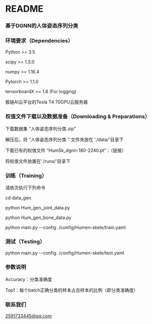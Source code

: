 # README

### 基于DGNN的人体姿态序列分类

### 环境要求（Dependencies）

Python >= 3.5

scipy >= 1.3.0

numpy >= 1.16.4

Pytorch >= 1.1.0

tensorboardX >= 1.8 (For logging)

极链AI云平台的Tesla T4 70GPU云服务器



### 权值文件下载以及数据准备（Downloading & Preparations）

下载数据集 “人体姿态序列分类.zip”

解压后，将 “人体姿态序列分类 ” 文件夹放在 ‘./data/'目录下

下载已有的权值文件 “HumSk_dgnn-180-2240.pt”：（链接）

将权值文件放置在'./runs/'目录下



### 训练（Training）

请依次执行下列命令

cd data_gen

python Hum_gen_joint_data.py

python Hum_gen_bone_data.py

python main.py --config ./config/Humen-skele/train.yaml



### 测试（Testing）

python main.py --config ./config/Humen-skele/test.yaml



### 参数说明

Accuracy：分类准确度

Top1：每个batch正确分类的样本占总样本的比例（即分类准确度）



### 联系我们

2591733445@qq.com

